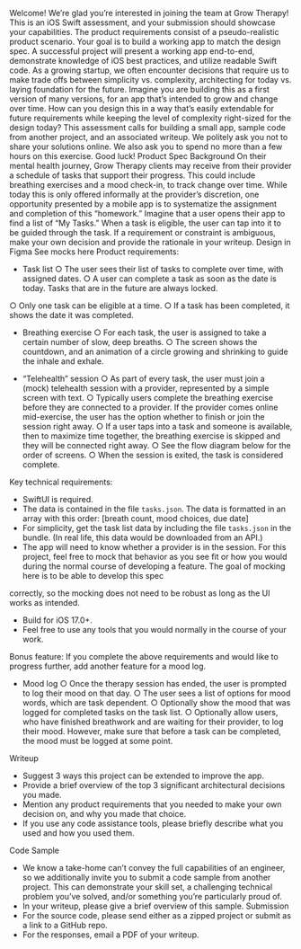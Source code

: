 Welcome! We’re glad you’re interested in joining the team at Grow Therapy!
This is an iOS Swift assessment, and your submission should showcase your capabilities. The
product requirements consist of a pseudo-realistic product scenario. Your goal is to build a
working app to match the design spec. A successful project will present a working app
end-to-end, demonstrate knowledge of iOS best practices, and utilize readable Swift code.
As a growing startup, we often encounter decisions that require us to make trade offs between
simplicity vs. complexity, architecting for today vs. laying foundation for the future. Imagine you
are building this as a first version of many versions, for an app that’s intended to grow and
change over time. How can you design this in a way that’s easily extendable for future
requirements while keeping the level of complexity right-sized for the design today?
This assessment calls for building a small app, sample code from another project, and an
associated writeup.
We politely ask you not to share your solutions online. We also ask you to spend no more than a
few hours on this exercise. Good luck!
Product Spec
Background
On their mental health journey, Grow Therapy clients may receive from their provider a schedule
of tasks that support their progress. This could include breathing exercises and a mood
check-in, to track change over time. While today this is only offered informally at the provider’s
discretion, one opportunity presented by a mobile app is to systematize the assignment and
completion of this “homework.”
Imagine that a user opens their app to find a list of “My Tasks.” When a task is eligible, the user
can tap into it to be guided through the task.
If a requirement or constraint is ambiguous, make your own decision and provide the rationale
in your writeup.
Design in Figma
See mocks here
Product requirements:
- Task list
○ The user sees their list of tasks to complete over time, with assigned dates.
○ A user can complete a task as soon as the date is today. Tasks that are in the
future are always locked.

○ Only one task can be eligible at a time.
○ If a task has been completed, it shows the date it was completed.
- Breathing exercise
○ For each task, the user is assigned to take a certain number of slow, deep
breaths.
○ The screen shows the countdown, and an animation of a circle growing and
shrinking to guide the inhale and exhale.

- “Telehealth” session
○ As part of every task, the user must join a (mock) telehealth session with a
provider, represented by a simple screen with text.
○ Typically users complete the breathing exercise before they are connected to a
provider. If the provider comes online mid-exercise, the user has the option
whether to finish or join the session right away.
○ If a user taps into a task and someone is available, then to maximize time
together, the breathing exercise is skipped and they will be connected right away.
○ See the flow diagram below for the order of screens.
○ When the session is exited, the task is considered complete.

Key technical requirements:
- SwiftUI is required.
- The data is contained in the file `tasks.json`. The data is formatted in an array with this
order: [breath count, mood choices, due date]
- For simplicity, get the task list data by including the file `tasks.json` in the bundle. (In real
life, this data would be downloaded from an API.)
- The app will need to know whether a provider is in the session. For this project, feel free
to mock that behavior as you see fit or how you would during the normal course of
developing a feature. The goal of mocking here is to be able to develop this spec

correctly, so the mocking does not need to be robust as long as the UI works as
intended.
- Build for iOS 17.0+.
- Feel free to use any tools that you would normally in the course of your work.

Bonus feature:
If you complete the above requirements and would like to progress further, add another feature
for a mood log.
- Mood log
○ Once the therapy session has ended, the user is prompted to log their mood on
that day.
○ The user sees a list of options for mood words, which are task dependent.
○ Optionally show the mood that was logged for completed tasks on the task list.
○ Optionally allow users, who have finished breathwork and are waiting for their
provider, to log their mood. However, make sure that before a task can be
completed, the mood must be logged at some point.

Writeup
- Suggest 3 ways this project can be extended to improve the app.
- Provide a brief overview of the top 3 significant architectural decisions you made.
- Mention any product requirements that you needed to make your own decision on, and
why you made that choice.
- If you use any code assistance tools, please briefly describe what you used and how you
used them.

Code Sample
- We know a take-home can’t convey the full capabilities of an engineer, so we additionally
invite you to submit a code sample from another project. This can demonstrate your skill
set, a challenging technical problem you’ve solved, and/or something you’re particularly
proud of.
- In your writeup, please give a brief overview of this sample.
Submission
- For the source code, please send either as a zipped project or submit as a link to a
GitHub repo.
- For the responses, email a PDF of your writeup.
